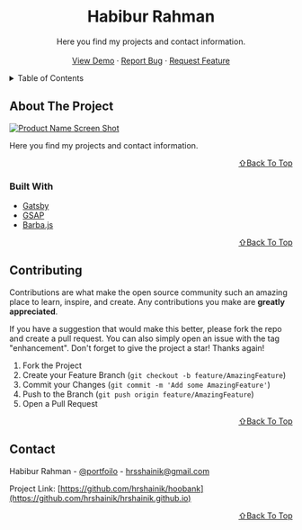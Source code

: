 <!-- PROJECT LOGO -->
<div align="center">
  <h1 align="center">Habibur Rahman</h1>

  <p align="center">
    Here you find my projects and contact information.
    <br />
    <br />
    <a href="https://www.hrshainik.me/">View Demo</a>
    ·
    <a href="https://github.com/hrshainik/hrshainik.github.io/issues">Report Bug</a>
    ·
    <a href="https://github.com/hrshainik/hrshainik.github.io/issues">Request Feature</a>
  </p>
</div>

<!-- TABLE OF CONTENTS -->
<details>
  <summary>Table of Contents</summary>
  <ol>
    <li>
      <a href="#about-the-project">About The Project</a>
      <ul>
        <li><a href="#built-with">Built With</a></li>
      </ul>
    </li>
    <li><a href="#contributing">Contributing</a></li>
    <li><a href="#contact">Contact</a></li>
  </ol>
</details>

<!-- ABOUT THE PROJECT -->

## About The Project

[![Product Name Screen Shot][product-screenshot]](https://www.hrshainik.me/)

Here you find my projects and contact information.

<p align="right"><a href="#top">⇧Back To Top</a></p>

### Built With

- [Gatsby](https://www.gatsbyjs.com/)
- [GSAP](https://greensock.com/gsap/)
- [Barba.js](https://barba.js.org/)

<p align="right"><a href="#top">⇧Back To Top</a></p>

<!-- CONTRIBUTING -->

## Contributing

Contributions are what make the open source community such an amazing place to learn, inspire, and create. Any contributions you make are **greatly appreciated**.

If you have a suggestion that would make this better, please fork the repo and create a pull request. You can also simply open an issue with the tag "enhancement".
Don't forget to give the project a star! Thanks again!

1. Fork the Project
2. Create your Feature Branch (`git checkout -b feature/AmazingFeature`)
3. Commit your Changes (`git commit -m 'Add some AmazingFeature'`)
4. Push to the Branch (`git push origin feature/AmazingFeature`)
5. Open a Pull Request

<p align="right"><a href="#top">⇧Back To Top</a></p>

<!-- CONTACT -->

## Contact

Habibur Rahman - [@portfoilo](https://hrshainik.me) - hrsshainik@gmail.com

Project Link: [https://github.com/hrshainik/hoobank](https://github.com/hrshainik/hrshainik.github.io)

<p align="right"><a href="#top">⇧Back To Top</a></p>

[product-screenshot]: src/images/product-showcase.jpg
